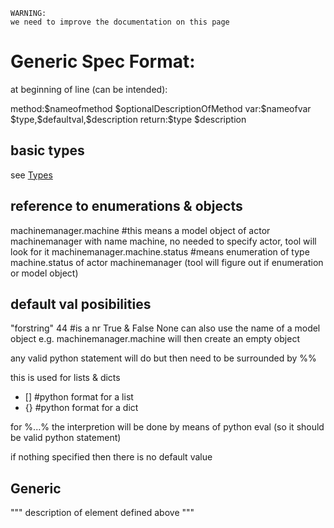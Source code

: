 ~~~~ {.sourceCode .python}
WARNING:
we need to improve the documentation on this page
~~~~

Generic Spec Format:
====================

at beginning of line (can be intended):

method:\$nameofmethod \$optionalDescriptionOfMethod var:\$nameofvar
\$type,\$defaultval,\$description return:\$type \$description

basic types
-----------

see [Types](/doc_jumpscale_grid/types)

reference to enumerations & objects
-----------------------------------

machinemanager.machine \#this means a model object of actor
machinemanager with name machine, no needed to specify actor, tool will
look for it machinemanager.machine.status \#means enumeration of type
machine.status of actor machinemanager (tool will figure out if
enumeration or model object)

default val posibilities
------------------------

"forstring" 44 \#is a nr True & False None can also use the name of a
model object e.g. machinemanager.machine will then create an empty
object

any valid python statement will do but then need to be surrounded by %%

this is used for lists & dicts

-   [] \#python format for a list
-   {} \#python format for a dict

for %...% the interpretion will be done by means of python eval (so it
should be valid python statement)

if nothing specified then there is no default value

Generic
-------

""" description of element defined above """
